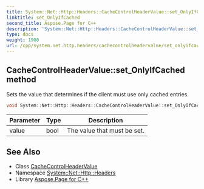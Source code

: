 ```yaml
---
title: System::Net::Http::Headers::CacheControlHeaderValue::set_OnlyIfCached method
linktitle: set_OnlyIfCached
second_title: Aspose.Page for C++
description: 'System::Net::Http::Headers::CacheControlHeaderValue::set_OnlyIfCached method. Sets the value that determines if the client must use only cached entries in C++.'
type: docs
weight: 1900
url: /cpp/system.net.http.headers/cachecontrolheadervalue/set_onlyifcached/
---
```

## CacheControlHeaderValue::set_OnlyIfCached method


Sets the value that determines if the client must use only cached entries.

```cpp
void System::Net::Http::Headers::CacheControlHeaderValue::set_OnlyIfCached(bool value)
```


| Parameter | Type | Description |
| --- | --- | --- |
| value | bool | The value that must be set. |

## See Also

* Class [CacheControlHeaderValue](../)
* Namespace [System::Net::Http::Headers](../../)
* Library [Aspose.Page for C++](../../../)
